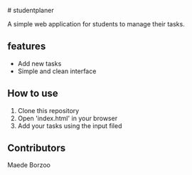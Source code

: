 \# studentplaner

A simple web application for students to manage their tasks.

## features

- Add new tasks
- Simple and clean interface

## How to use 

1. Clone this repository
2. Open 'index.html' in your browser
3. Add your tasks using the input filed

## Contributors

Maede Borzoo

